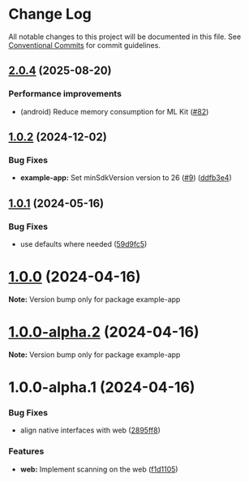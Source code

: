 # Change Log

All notable changes to this project will be documented in this file.
See [Conventional Commits](https://conventionalcommits.org) for commit guidelines.

## [2.0.4](https://github.com/ionic-team/capacitor-barcode-scanner/compare/v2.0.3...v2.0.4) (2025-08-20)

### Performance improvements

* (android) Reduce memory consumption for ML Kit ([#82](https://github.com/ionic-team/capacitor-barcode-scanner/pull/82))





## [1.0.2](https://github.com/ionic-team/capacitor-barcode-scanner/compare/v1.0.1...v1.0.2) (2024-12-02)


### Bug Fixes

* **example-app:** Set minSdkVersion version to 26 ([#9](https://github.com/ionic-team/capacitor-barcode-scanner/issues/9)) ([ddfb3e4](https://github.com/ionic-team/capacitor-barcode-scanner/commit/ddfb3e493713d49ac0dc7142da357d9c5f790958))





## [1.0.1](https://github.com/ionic-team/capacitor-barcode-scanner/compare/v1.0.0...v1.0.1) (2024-05-16)


### Bug Fixes

* use defaults where needed ([59d9fc5](https://github.com/ionic-team/capacitor-barcode-scanner/commit/59d9fc5b1eb8fe65a3a1fd6d8cf361666d27154f))





# [1.0.0](https://github.com/ionic-team/capacitor-barcode-scanner/compare/v1.0.0-alpha.2...v1.0.0) (2024-04-16)

**Note:** Version bump only for package example-app





# [1.0.0-alpha.2](https://github.com/ionic-team/capacitor-barcode-scanner/compare/v1.0.0-alpha.1...v1.0.0-alpha.2) (2024-04-16)

**Note:** Version bump only for package example-app





# 1.0.0-alpha.1 (2024-04-16)


### Bug Fixes

* align native interfaces with web ([2895ff8](https://github.com/ionic-team/capacitor-barcode-scanner/commit/2895ff894d0a4a976afc32b4d34749cdae49054a))


### Features

* **web:** Implement scanning on the web ([f1d1105](https://github.com/ionic-team/capacitor-barcode-scanner/commit/f1d11053996969790e7f468c024606cb61479b63))
